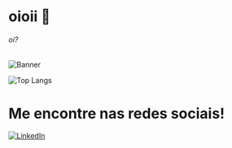 # oioii 👋
###### oi?
![Banner](https://www.exemplo.com/seu-banner.png)

![Top Langs](https://github-readme-stats.vercel.app/api/top-langs/?username=patife1&layout=compact)

# Me encontre nas redes sociais!

[![LinkedIn](https://img.shields.io/badge/LinkedIn-0A66C2?logo=linkedin&logoColor=white)](https://www.linkedin.com/in/seu-usuario/)




